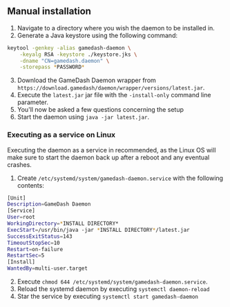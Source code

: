 ## Manual installation

1. Navigate to a directory where you wish the daemon to be installed in.
2. Generate a Java keystore using the following command:
```bash
keytool -genkey -alias gamedash-daemon \
    -keyalg RSA -keystore ./keystore.jks \
    -dname "CN=gamedash.daemon" \
    -storepass *PASSWORD*
```
3. Download the GameDash Daemon wrapper from `https://download.gamedash/daemon/wrapper/versions/latest.jar`.
4. Execute the `latest.jar` jar file with the `-install-only` command line parameter.
5. You'll now be asked a few questions concerning the setup
6. Start the daemon using `java -jar latest.jar`.

### Executing as a service on Linux

Executing the daemon as a service in recommended, as the Linux OS will make sure to start the daemon back up after a reboot and any eventual crashes.

1. Create `/etc/systemd/system/gamedash-daemon.service` with the following contents:
```bash
[Unit]
Description=GameDash Daemon
[Service]
User=root
WorkingDirectory=*INSTALL DIRECTORY*
ExecStart=/usr/bin/java -jar *INSTALL DIRECTORY*/latest.jar
SuccessExitStatus=143
TimeoutStopSec=10
Restart=on-failure
RestartSec=5
[Install]
WantedBy=multi-user.target
```
2. Execute `chmod 644 /etc/systemd/system/gamedash-daemon.service`.
3. Reload the systemd daemon by executing `systemctl daemon-reload`
4. Star the service by executing `systemctl start gamedash-daemon`

